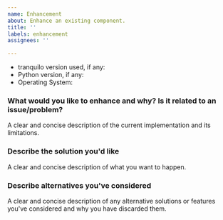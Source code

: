 ```yaml
---
name: Enhancement
about: Enhance an existing component.
title: ''
labels: enhancement
assignees: ''

---
```


* tranquilo version used, if any:
* Python version, if any:
* Operating System:

### What would you like to enhance and why? Is it related to an issue/problem?

A clear and concise description of the current implementation and its limitations.

### Describe the solution you'd like

A clear and concise description of what you want to happen.

### Describe alternatives you've considered

A clear and concise description of any alternative solutions or features you've
considered and why you have discarded them.

